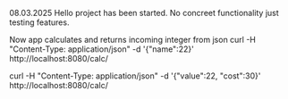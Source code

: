 08.03.2025
Hello project has been started.
No concreet functionality just testing features. 

Now app calculates and returns incoming integer from json
curl -H "Content-Type: application/json" -d '{"name":22}' http://localhost:8080/calc/


curl -H "Content-Type: application/json" -d '{"value":22, "cost":30}' http://localhost:8080/calc/